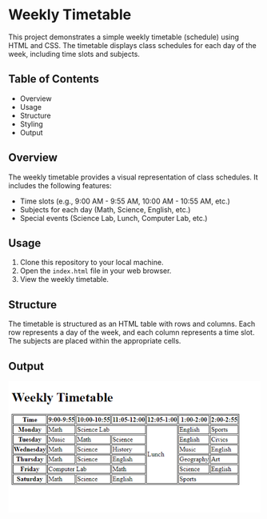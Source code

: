 # Weekly Timetable

This project demonstrates a simple weekly timetable (schedule) using HTML and CSS. The timetable displays class schedules for each day of the week, including time slots and subjects.

## Table of Contents
- Overview
- Usage
- Structure
- Styling
- Output

## Overview
The weekly timetable provides a visual representation of class schedules. It includes the following features:
- Time slots (e.g., 9:00 AM - 9:55 AM, 10:00 AM - 10:55 AM, etc.)
- Subjects for each day (Math, Science, English, etc.)
- Special events (Science Lab, Lunch, Computer Lab, etc.)

## Usage
1. Clone this repository to your local machine.
2. Open the `index.html` file in your web browser.
3. View the weekly timetable.

## Structure
The timetable is structured as an HTML table with rows and columns. Each row represents a day of the week, and each column represents a time slot. The subjects are placed within the appropriate cells.


## Output
![image](./output.png)
